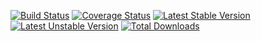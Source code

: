 [![Build Status](https://travis-ci.org/studio107/Mindy_Logger.png?branch=master)](https://travis-ci.org/studio107/Mindy_Logger)
[![Coverage Status](https://coveralls.io/repos/studio107/Mindy_Logger/badge.png)](https://coveralls.io/r/studio107/Mindy_Logger)
[![Latest Stable Version](https://poser.pugx.org/mindy/logger/v/stable.png)](https://packagist.org/packages/mindy/logger)
[![Latest Unstable Version](https://poser.pugx.org/mindy/logger/v/unstable.png)](https://packagist.org/packages/mindy/logger)
[![Total Downloads](https://poser.pugx.org/mindy/logger/downloads.png)](https://packagist.org/packages/mindy/logger)